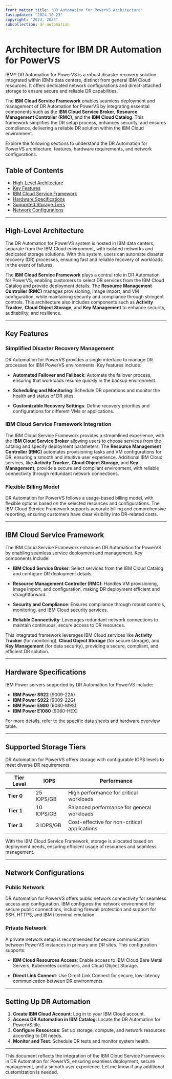 ```yaml
---
front_matter_title: "DR Automation for PowerVS Architecture"
lastupdated: "2024-10-23"
copyright: "2023, 2024"
subcollection: dr-automation
---
```

# Architecture for IBM DR Automation for PowerVS

IBM® DR Automation for PowerVS is a robust disaster recovery solution integrated within IBM’s data centers, distinct from general IBM Cloud resources. It offers dedicated network configurations and direct-attached storage to ensure secure and reliable DR capabilities.

The **IBM Cloud Service Framework** enables seamless deployment and management of DR Automation for PowerVS by integrating essential components such as the **IBM Cloud Service Broker**, **Resource Management Controller (RMC)**, and the **IBM Cloud Catalog**. This framework simplifies the DR setup process, enhances security, and ensures compliance, delivering a reliable DR solution within the IBM Cloud environment.

Explore the following sections to understand the DR Automation for PowerVS architecture, features, hardware requirements, and network configurations.

## Table of Contents

- [High-Level Architecture](#high-level-architecture)
- [Key Features](#key-features)
- [IBM Cloud Service Framework](#ibm-cloud-service-framework)
- [Hardware Specifications](#hardware-specifications)
- [Supported Storage Tiers](#supported-storage-tiers)
- [Network Configurations](#network-configurations)

---

## High-Level Architecture

The DR Automation for PowerVS system is hosted in IBM data centers, separate from the IBM Cloud environment, with isolated networks and dedicated storage solutions. With this system, users can automate disaster recovery (DR) processes, ensuring fast and reliable recovery of workloads in the event of failures.

The **IBM Cloud Service Framework** plays a central role in DR Automation for PowerVS, enabling customers to select DR services from the IBM Cloud Catalog and provide deployment details. The **Resource Management Controller (RMC)** manages provisioning, image import, and VM configuration, while maintaining security and compliance through stringent controls. This architecture also includes components such as **Activity Tracker**, **Cloud Object Storage**, and **Key Management** to enhance security, auditability, and resilience.

---

## Key Features

### Simplified Disaster Recovery Management

DR Automation for PowerVS provides a single interface to manage DR processes for IBM PowerVS environments. Key features include:

- **Automated Failover and Failback**:
Automate the failover process, ensuring that workloads resume quickly in the backup environment.

- **Scheduling and Monitoring**:
Schedule DR operations and monitor the health and status of DR sites.

- **Customizable Recovery Settings**:
Define recovery priorities and configurations for different VMs or applications.

### IBM Cloud Service Framework Integration

The IBM Cloud Service Framework provides a streamlined experience, with the **IBM Cloud Service Broker** allowing users to choose services from the catalog and specify deployment parameters. The **Resource Management Controller (RMC)** automates provisioning tasks and VM configurations for DR, ensuring a smooth and intuitive user experience. Additional IBM Cloud services, like **Activity Tracker**, **Cloud Object Storage**, and **Key Management**, provide a secure and compliant environment, with reliable connectivity through redundant network connections.

### Flexible Billing Model

DR Automation for PowerVS follows a usage-based billing model, with flexible options based on the selected resources and configurations. The IBM Cloud Service Framework supports accurate billing and comprehensive reporting, ensuring customers have clear visibility into DR-related costs.

---

## IBM Cloud Service Framework

The IBM Cloud Service Framework enhances DR Automation for PowerVS by enabling seamless service deployment and management. Key components include:

- **IBM Cloud Service Broker**:
Select services from the IBM Cloud Catalog and configure DR deployment details.

- **Resource Management Controller (RMC)**:
Handles VM provisioning, image import, and configuration, making DR deployment efficient and straightforward.
- **Security and Compliance**:
Ensures compliance through robust controls, monitoring, and IBM Cloud security services.

- **Reliable Connectivity**: Leverages redundant network connections to maintain continuous, secure access to DR resources.

This integrated framework leverages IBM Cloud services like **Activity Tracker** (for monitoring), **Cloud Object Storage** (for secure storage), and **Key Management** (for data security), providing a secure, compliant, and efficient DR solution.

---

## Hardware Specifications

IBM Power servers supported by DR Automation for PowerVS include:

- **IBM Power S922** (9009-22A)
- **IBM Power S922** (9009-22G)
- **IBM Power E980** (9080-M9S)
- **IBM Power E1080** (9080-HEX)

For more details, refer to the specific data sheets and hardware overview table.

---

## Supported Storage Tiers

DR Automation for PowerVS offers storage with configurable IOPS levels to meet diverse DR requirements:

| Tier Level | IOPS       | Performance                                |
|------------|------------|--------------------------------------------|
| **Tier 0** | 25 IOPS/GB | High performance for critical workloads    |
| **Tier 1** | 10 IOPS/GB | Balanced performance for general workloads |
| **Tier 3** | 3 IOPS/GB  | Cost-effective for non-critical applications |

With the IBM Cloud Service Framework, storage is allocated based on deployment needs, ensuring efficient usage of resources and seamless management.

---

## Network Configurations

### Public Network

DR Automation for PowerVS offers public network connectivity for seamless access and configuration. IBM configures the network environment for secure public connections, including firewall protection and support for SSH, HTTPS, and IBM i terminal emulation.

### Private Network

A private network setup is recommended for secure communication between PowerVS instances in primary and DR sites. This configuration supports:

- **IBM Cloud Resources Access**:
Enable access to IBM Cloud Bare Metal Servers, Kubernetes containers, and Cloud Object Storage.

- **Direct Link Connect**:
Use Direct Link Connect for secure, low-latency communication between DR environments.

---

## Setting Up DR Automation

1. **Create IBM Cloud Account**: Log in to your IBM Cloud account.
2. **Access DR Automation in IBM Catalog**: Locate the DR Automation for PowerVS tile.
3. **Configure Resources**: Set up storage, compute, and network resources according to DR needs.
4. **Monitor and Test**: Schedule DR tests and monitor system health.

---

This document reflects the integration of the IBM Cloud Service Framework in DR Automation for PowerVS, ensuring seamless deployment, secure management, and a smooth user experience. Let me know if any additional customization is needed.
